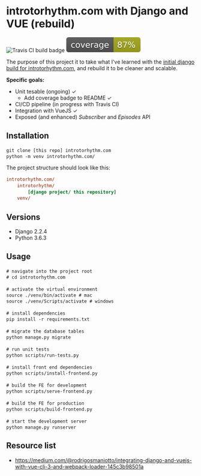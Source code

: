 # introtorhythm.com with Django and VUE (rebuild)

![Travis CI build badge](https://api.travis-ci.com/seanpierce/introtorhythm.com-rebuild.svg?branch=master) ![Test coverage badge](coverage.svg)

The purpose of this project it to take what I've learned with the [initial django build for introtorhythm.com](https://github.com/seanpierce/introtorhythm.com), and rebuild it to be cleaner and scalable.

**Specific goals:**

* Unit tesable (ongoing) ✓
  * Add coverage badge to README ✓
* CI/CD pipeline (in progress with Travis CI)
* Integration with VueJS ✓
* Exposed (and enhanced) _Subscriber_ and _Episodes_ API

## Installation

```shell
git clone [this repo] introtorhythm.com
python -m venv introtorhythm.com/
```

The project structure should look like this:

```ini
introtorhythm.com/
    introtorhythm/
        [django project/ this repository]
    venv/
```

## Versions

* Django 2.2.4
* Python 3.6.3

## Usage

```shell
# navigate into the project root
# cd introtorhythm.com

# activate the virtual environment
source ./venv/bin/activate # mac
source ./venv/Scripts/activate # windows

# install dependencies
pip install -r requirements.txt

# migrate the database tables
python manage.py migrate

# run unit tests
python scripts/run-tests.py

# install front end dependencies
python scripts/install-frontend.py

# build the FE for development
python scripts/serve-frontend.py

# build the FE for production
python scripts/build-frontend.py

# start the development server
python manage.py runserver

```

## Resource list

* https://medium.com/@rodrigosmaniotto/integrating-django-and-vuejs-with-vue-cli-3-and-webpack-loader-145c3b98501a